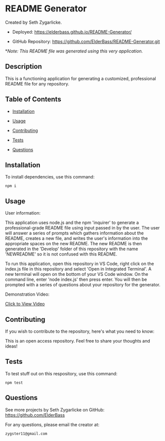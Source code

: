 # README Generator 

Created by Seth Zygarlicke.

   * Deployed: https://elderbass.github.io/README-Generator/

   * GitHub Repository: https://github.com/ElderBass/README-Generator.git

**Note: This README file was generated using this very application.*

    
## Description

    
This is a functioning application for generating a customized, professional README file for any repository. 

    
## Table of Contents

    
* [Installation](#installation)

    
* [Usage](#usage)

    
* [Contributing](#contributing)

    
* [Tests](#tests)

    
* [Questions](#questions)

     

    
## Installation

    
To install dependencies, use this command:

    
    npm i
    
    
## Usage

    
User information:

    
This application uses node.js and the npm 'inquirer' to generate a professional-grade README file using input passed in by the user. The user will answer a series of prompts which gathers information about the README, creates a new file, and writes the user's information into the appropriate spaces on the new README. The new README is then generated in the 'Develop' folder of this repository with the name 'NEWREADME' so it is not confused with this README.

To run this application, open this repository in VS Code, right click on the index.js file in this repository and select 'Open in Integrated Terminal'. A new terminal will open on the bottom of your VS Code window. On the command line, enter 'node index.js' then press enter. You will then be prompted with a series of questions about your repository for the generator.

Demonstration Video:

[Click to View Video](https://drive.google.com/file/d/1pj8wW0UN6VFcUVbGX8dvRBM-sTiTIc8R/view)
    
## Contributing

    
If you wish to contribute to the repository, here's what you need to know:

    
This is an open access repository. Feel free to share your thoughts and ideas!

    
## Tests 

    
To test stuff out on this respository, use this command:

    npm test

    
## Questions

    
See more projects by Seth Zygarlicke on GitHub:  https://github.com/ElderBass

   
For any questions, please email the creator at:

    zygster11@gmail.com


    

    
